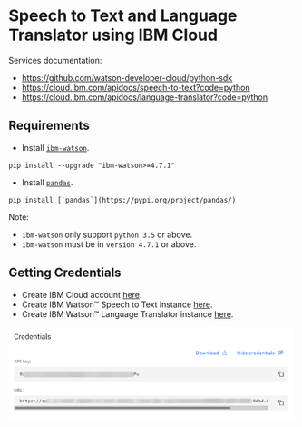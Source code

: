 # Speech to Text and Language Translator using IBM Cloud 

Services documentation:
* https://github.com/watson-developer-cloud/python-sdk
* https://cloud.ibm.com/apidocs/speech-to-text?code=python
* https://cloud.ibm.com/apidocs/language-translator?code=python

## Requirements

* Install [`ibm-watson`](https://pypi.org/project/ibm-watson/).
```
pip install --upgrade "ibm-watson>=4.7.1"
```
* Install [`pandas`](https://pypi.org/project/pandas/).
```
pip install [`pandas`](https://pypi.org/project/pandas/)
```

Note:

* `ibm-watson` only support `python 3.5` or above.
* `ibm-watson` must be in `version 4.7.1` or above.

## Getting Credentials

* Create IBM Cloud account [here](https://cloud.ibm.com/registration).
* Create IBM Watson™ Speech to Text instance [here](https://cloud.ibm.com/catalog/services/speech-to-text).
* Create IBM Watson™ Language Translator instance [here](https://cloud.ibm.com/catalog/services/language-translator).

![credentials](credentials.png)
